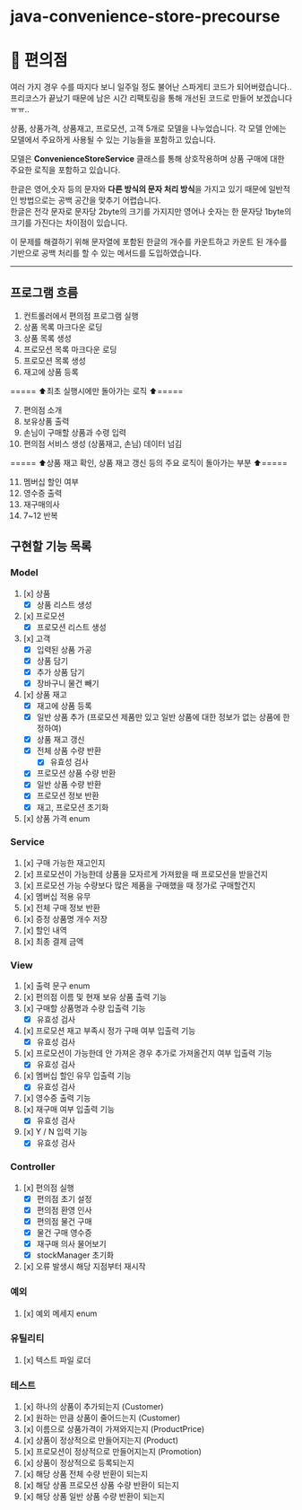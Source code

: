 # java-convenience-store-precourse

# 🏪 편의점

여러 가지 경우 수를 따지다 보니 일주일 정도 불어난 스파게티 코드가 되어버렸습니다.. <br>
프리코스가 끝났기 때문에 남은 시간 리팩토링을 통해 개선된 코드로 만들어 보겠습니다 ㅠㅠ..

상품, 상품가격, 상품재고, 프로모션, 고객 5개로 모델을 나누었습니다.
각 모델 안에는 모델에서 주요하게 사용될 수 있는 기능들을 포함하고 있습니다.

모델은 **ConvenienceStoreService** 클래스를 통해 상호작용하며 상품 구매에 대한 주요한 로직을 포함하고 있습니다.

한글은 영어,숫자 등의 문자와 **다른 방식의 문자 처리 방식**을 가지고 있기 때문에 일반적인 방법으로는 공백 공간을 맞추기 어렵습니다. <br>
한글은 전각 문자로 문자당 2byte의 크기를 가지지만 영어나 숫자는 한 문자당 1byte의 크기를 가진다는 차이점이 있습니다.

이 문제를 해결하기 위해 문자열에 포함된 한글의 개수를 카운트하고 카운트 된 개수를 기반으로 공백 처리를 할 수 있는 메서드를 도입하였습니다.

***

## 프로그램 흐름

1. 컨트롤러에서 편의점 프로그램 실행
2. 상품 목록 마크다운 로딩
3. 상품 목록 생성
4. 프로모션 목록 마크다운 로딩
5. 프로모션 목록 생성
6. 재고에 상품 등록

===== ⬆️최초 실행시에만 돌아가는 로직 ⬆️=====

7. 편의점 소개
8. 보유상품 출력
9. 손님이 구매할 상품과 수령 입력
10. 편의점 서비스 생성 (상품재고, 손님) 데이터 넘김

===== ⬆️상품 재고 확인, 상품 재고 갱신 등의 주요 로직이 돌아가는 부분 ⬆️=====

11. 멤버십 할인 여부
12. 영수증 출력
13. 재구매의사
14. 7~12 반복

## 구현할 기능 목록

### Model

1. [x] 상품
    * [x] 상품 리스트 생성
2. [x] 프로모션
    * [x] 프로모션 리스트 생성
3. [x] 고객
    * [x] 입력된 상품 가공
    * [x] 상품 담기
    * [x] 추가 상품 담기
    * [x] 장바구니 물건 빼기
4. [x] 상품 재고
    * [x] 재고에 상품 등록
    * [x] 일반 상품 추가 (프로모션 제품만 있고 일반 상품에 대한 정보가 없는 상품에 한정하여)
    * [x] 상품 재고 갱신
    * [x] 전체 상품 수량 반환
        * [x] 유효성 검사
    * [x] 프로모션 상품 수량 반환
    * [x] 일반 상품 수량 반환
    * [x] 프로모션 정보 반환
    * [x] 재고, 프로모션 초기화
5. [x] 상품 가격 enum

### Service

1. [x] 구매 가능한 재고인지
2. [x] 프로모션이 가능한데 상품을 모자르게 가져왔을 때 프로모션을 받을건지
3. [x] 프로모션 가능 수량보다 많은 제품을 구매했을 때 정가로 구매할건지
4. [x] 멤버십 적용 유무
5. [x] 전체 구매 정보 반환
6. [x] 증정 상품명 개수 저장
7. [x] 할인 내역
8. [x] 최종 결제 금액

### View

1. [x] 출력 문구 enum
2. [x] 편의점 이름 및 현재 보유 상품 출력 기능
3. [x] 구매할 상품명과 수량 입출력 기능
    * [x] 유효성 검사
4. [x] 프로모션 재고 부족시 정가 구매 여부 입출력 기능
    * [x] 유효성 검사
5. [x] 프로모션이 가능한데 안 가져온 경우 추가로 가져올건지 여부 입출력 기능
    * [x] 유효성 검사
6. [x] 멤버십 할인 유무 입출력 기능
    * [x] 유효성 검사
7. [x] 영수증 출력 기능
8. [x] 재구매 여부 입출력 기능
    * [x] 유효성 검사
9. [x] Y / N 입력 기능
    * [x] 유효성 검사

### Controller

1. [x] 편의점 실행
    * [x] 편의점 초기 설정
    * [x] 편의점 환영 인사
    * [x] 편의점 물건 구매
    * [x] 물건 구매 영수증
    * [x] 재구매 의사 물어보기
    * [x] stockManager 초기화
2. [x] 오류 발생시 해당 지점부터 재시작

### 예외

1. [x] 예외 메세지 enum

### 유틸리티

1. [x] 텍스트 파일 로더

### 테스트

1. [x] 하나의 상품이 추가되는지 (Customer)
2. [x] 원하는 만큼 상품이 줄어드는지 (Customer)
3. [x] 이름으로 상품가격이 가져와지는지 (ProductPrice)
4. [x] 상품이 정상적으로 만들어지는지 (Product)
5. [x] 프로모션이 정상적으로 만들어지는지 (Promotion)
6. [x] 상품이 정상적으로 등록되는지
7. [x] 해당 상품 전체 수량 반환이 되는지
8. [x] 해당 상품 프로모션 상품 수량 반환이 되는지
9. [x] 해당 상품 일반 상품 수량 반환이 되는지
